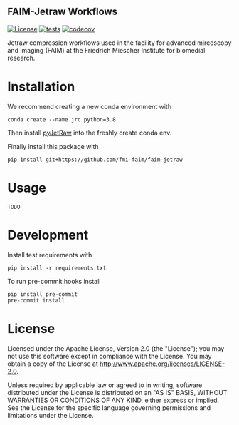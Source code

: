 FAIM-Jetraw Workflows
---
[![License](https://img.shields.io/badge/License-Apache%202.0-blue.svg)](https://opensource.org/licenses/Apache-2.0)
[![tests](https://github.com/fmi-basel/faim-jetraw/workflows/tests/badge.svg)](https://github.com/fmi-basel/faim-jetraw/actions)
[![codecov](https://codecov.io/gh/fmi-basel/faim-jetraw/branch/main/graph/badge.svg)](https://app.codecov.io/gh/fmi-basel/faim-jetraw)

Jetraw compression workflows used in the facility for advanced mircoscopy
and imaging (FAIM) at the Friedrich Miescher Institute for biomedial research.

# Installation
We recommend creating a new conda environment with
```shell
conda create --name jrc python=3.8
```

Then install [pyJetRaw](https://github.com/Jetraw/pyJetraw) into the
freshly create conda env.

Finally install this package with
```shell
pip install git+https://github.com/fmi-faim/faim-jetraw
```

# Usage
`TODO`

# Development
Install test requirements with
```shell
pip install -r requirements.txt
```

To run pre-commit hooks install
```shell
pip install pre-commit
pre-commit install
```

# License
Licensed under the Apache License, Version 2.0 (the "License"); you may not use
this software except in compliance with the License. You may obtain a copy of
the License at http://www.apache.org/licenses/LICENSE-2.0.

Unless required by applicable law or agreed to in writing, software distributed
under the License is distributed on an "AS IS" BASIS, WITHOUT WARRANTIES OR
CONDITIONS OF ANY KIND, either express or implied. See the License for the
specific language governing permissions and limitations under the License.
